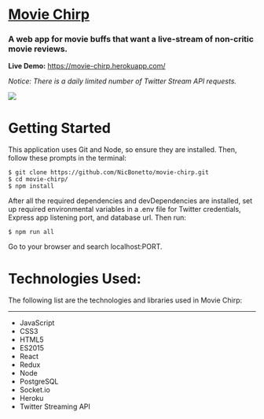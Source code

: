 # [Movie Chirp](https://movie-chirp.herokuapp.com/)

### A web app for movie buffs that want a live-stream of non-critic movie reviews.
__Live Demo:__ https://movie-chirp.herokuapp.com/

*Notice: There is a daily limited number of Twitter Stream API requests.*

![](https://user-images.githubusercontent.com/28014739/29384416-d8cfccbe-8288-11e7-9238-4d8fcaff1df6.gif)

# Getting Started
This application uses Git and Node, so ensure they are installed. Then, follow these prompts in the terminal: 

```
$ git clone https://github.com/NicBonetto/movie-chirp.git
$ cd movie-chirp/
$ npm install
```

After all the required dependencies and devDependencies are installed, set up required environmental variables in a .env file for Twitter credentials, Express app listening port, and database url. Then run:

`$ npm run all`

Go to your browser and search localhost:PORT.

# Technologies Used:
The following list are the technologies and libraries used in Movie Chirp:
***

+ JavaScript
+ CSS3
+ HTML5
+ ES2015
+ React
+ Redux
+ Node
+ PostgreSQL
+ Socket.io
+ Heroku
+ Twitter Streaming API
